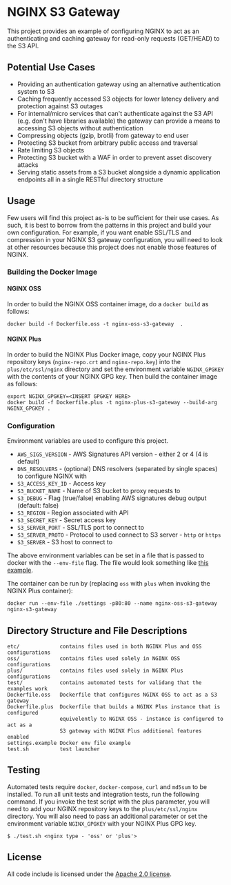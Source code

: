 # NGINX S3 Gateway

This project provides an example of configuring NGINX to act as an authenticating 
and caching gateway for read-only requests (GET/HEAD) to the S3 API.

## Potential Use Cases

 * Providing an authentication gateway using an alternative authentication
   system to S3
 * Caching frequently accessed S3 objects for lower latency delivery and 
   protection against S3 outages
 * For internal/micro services that can't authenticate against the S3 API
   (e.g. don't have libraries available) the gateway can provide a means
   to accessing S3 objects without authentication 
 * Compressing objects (gzip, brotli) from gateway to end user
 * Protecting S3 bucket from arbitrary public access and traversal
 * Rate limiting S3 objects
 * Protecting S3 bucket with a WAF in order to prevent asset discovery attacks
 * Serving static assets from a S3 bucket alongside a dynamic application 
   endpoints all in a single RESTful directory structure

## Usage

Few users will find this project as-is to be sufficient for their use cases. As
such, it is best to borrow from the patterns in this project and build your
own configuration. For example, if you want enable SSL/TLS and compression
in your NGINX S3 gateway configuration, you will need to look at other 
resources because this project does not enable those features of NGINX.   

### Building the Docker Image

#### NGINX OSS

In order to build the NGINX OSS container image, do a `docker build` as follows:
```
docker build -f Dockerfile.oss -t nginx-oss-s3-gateway  .
```

#### NGINX Plus

In order to build the NGINX Plus Docker image, copy your NGINX Plus repository 
keys (`nginx-repo.crt` and `nginx-repo.key`) into the `plus/etc/ssl/nginx` 
directory and set the environment variable `NGINX_GPGKEY` with the contents of
your NGINX GPG key. Then build the container image as follows:

```
export NGINX_GPGKEY=<INSERT GPGKEY HERE>
docker build -f Dockerfile.plus -t nginx-plus-s3-gateway --build-arg NGINX_GPGKEY .
``` 

### Configuration

Environment variables are used to configure this project.  

* `AWS_SIGS_VERSION` - AWS Signatures API version - either 2 or 4 (4 is default)
* `DNS_RESOLVERS` - (optional) DNS resolvers (separated by single spaces) to configure NGINX with 
* `S3_ACCESS_KEY_ID` - Access key 
* `S3_BUCKET_NAME` - Name of S3 bucket to proxy requests to
* `S3_DEBUG` - Flag (true/false) enabling AWS signatures debug output (default: false)
* `S3_REGION` - Region associated with API
* `S3_SECRET_KEY` - Secret access key
* `S3_SERVER_PORT` - SSL/TLS port to connect to
* `S3_SERVER_PROTO` - Protocol to used connect to S3 server - `http` or `https` 
* `S3_SERVER` - S3 host to connect to 

The above environment variables can be set in a file that is passed to docker
with the `--env-file` flag. The file would look something like 
[this example](settings.example).

The container can be run by (replacing `oss` with `plus` when invoking the NGINX
Plus container):
```
docker run --env-file ./settings -p80:80 --name nginx-oss-s3-gateway nginx-s3-gateway  
``` 

## Directory Structure and File Descriptions
 
```
etc/             contains files used in both NGINX Plus and OSS configurations
oss/             contains files used solely in NGINX OSS configurations
plus/            contains files used solely in NGINX Plus configurations
test/            contains automated tests for validang that the examples work
Dockerfile.oss   Dockerfile that configures NGINX OSS to act as a S3 gateway
Dockerfile.plus  Dockerfile that builds a NGINX Plus instance that is configured
                 equivelently to NGINX OSS - instance is configured to act as a 
                 S3 gateway with NGINX Plus additional features enabled
settings.example Docker env file example
test.sh          test launcher
```

## Testing

Automated tests require `docker`, `docker-compose`, `curl` and `md5sum` to be
installed. To run all unit tests and integration tests, run the following command.
If you invoke the test script with the plus parameter, you will need to add your
NGINX repository keys to the `plus/etc/ssl/nginx` directory. You will also need
to pass an additional parameter or set the environment variable `NGINX_GPGKEY`
with your NGINX Plus GPG key. 

```
$ ./test.sh <nginx type - 'oss' or 'plus'>
``` 

## License

All code include is licensed under the [Apache 2.0 license](LICENSE.txt).
